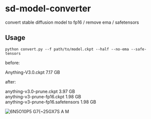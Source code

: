 # sd-model-converter

convert stable diffusion model to fp16 / remove ema / safetensors

## Usage

```
python convert.py --f path/to/model.ckpt --half --no-ema --safe-tensors
```

before: 

Anything-V3.0.ckpt 7.17 GB  

after: 

anything-v3.0-prune.ckpt 3.97 GB  
anything-v3-prune-fp16.ckpt 1.98 GB  
anything-v3-prune-fp16.safetensors 1.98 GB  

![6N5O10P5 G7{~25GX7S A M](https://user-images.githubusercontent.com/36563862/208242262-dc0fb13e-8575-46ac-9557-b17d591e056a.png)
